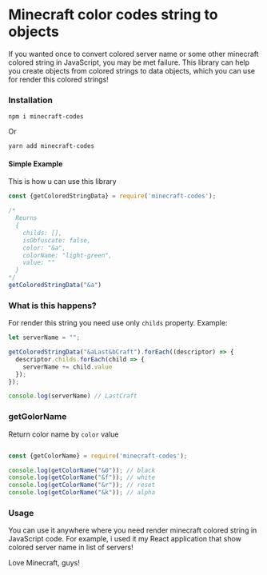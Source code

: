 # Minecraft color codes string to objects

If you wanted once to convert colored server name or some other minecraft colored string in JavaScript, you may be met failure. This library can help you create objects from colored strings to data objects, which you can use for render this colored strings!

### Installation

```shell
npm i minecraft-codes
```

Or

```shell
yarn add minecraft-codes
```

#### Simple Example

This is how u can use this library

```javascript
const {getColoredStringData} = require('minecraft-codes');

/*
  Reurns
  {
    childs: [],
    isObfuscate: false,
    color: "&a",
    colorName: "light-green",
    value: ""
  }
*/
getColoredStringData("&a") 
```

### What is this happens?

For render this string you need use only `childs` property. Example:

```javascript
let serverName = "";

getColoredStringData("&aLast&bCraft").forEach((descriptor) => {
  descriptor.childs.forEach(child => {
    serverName += child.value
  });
});

console.log(serverName) // LastCraft
```

### getGolorName

Return color name by `color` value

```javascript

const {getColorName} = require('minecraft-codes');

console.log(getColorName("&0")); // black
console.log(getColorName("&f")); // white
console.log(getColorName("&r")); // reset
console.log(getColorName("&k")); // alpha

```

### Usage

You can use it anywhere where you need render minecraft colored string in JavaScript code.
For example, i used it my React application that show colored server name in list of servers!


Love Minecraft, guys!